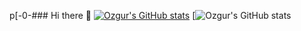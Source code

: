 p[-0-### Hi there 👋
[![Ozgur's GitHub stats](https://github-readme-stats.vercel.app/api?username=ozgurgulerx)](https://github.com/ozgurgulerx/github-readme-stats)
[![Ozgur's GitHub stats](https://github-readme-stats.vercel.app/api?username=ozgurgulerx&show_icons=true&theme=radical)
<!--
**ozgurgulerx/ozgurgulerx** is a ✨ _special_ ✨ repository because its `README.md` (this file) appears on your GitHub profile.

Here are some ideas to get you started:

- 🔭 I’m currently working on ...
- 🌱 I’m currently learning ...
- 👯 I’m looking to collaborate on ...
- 🤔 I’m looking for help with ...
- 💬 Ask me about ...
- 📫 How to reach me: ...
- 😄 Pronouns: ...
- ⚡ Fun fact: ...
-->
